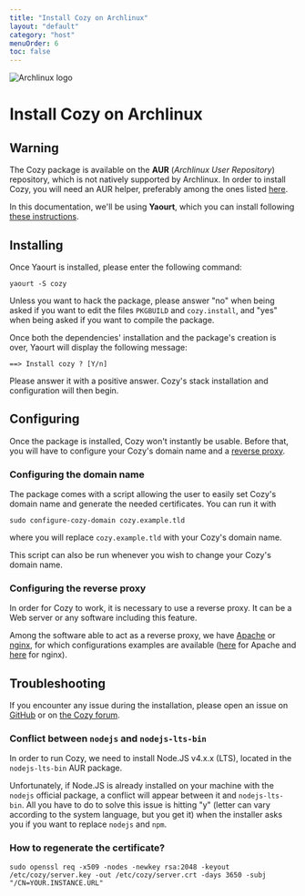 ```yaml
---
title: "Install Cozy on Archlinux"
layout: "default"
category: "host"
menuOrder: 6
toc: false
---
```



<div class="install-inner-logo">
<img alt="Archlinux logo" src="/assets/images/host/archlinux-logo.svg">
</div>

# Install Cozy on Archlinux

## Warning

The Cozy package is available on the **AUR** (*Archlinux User Repository*) repository, which is not natively supported by Archlinux. In order to install Cozy, you will need an AUR helper, preferably among the ones listed [here](https://wiki.archlinux.org/index.php/AUR_helpers).

In this documentation, we'll be using **Yaourt**, which you can install following [these instructions](https://archlinux.fr/yaourt-en).

## Installing

Once Yaourt is installed, please enter the following command:

```
yaourt -S cozy
```

Unless you want to hack the package, please answer "no" when being asked if you want to edit the files `PKGBUILD` and `cozy.install`, and "yes" when being asked if you want to compile the package.

Once both the dependencies' installation and the package's creation is over, Yaourt will display the following message:

```
==> Install cozy ? [Y/n]
```

Please answer it with a positive answer. Cozy's stack installation and configuration will then begin.

## Configuring

Once the package is installed, Cozy won't instantly be usable. Before that, you will have to configure your Cozy's domain name and a [reverse proxy](https://en.wikipedia.org/wiki/Reverse_proxy).

### Configuring the domain name

The package comes with a script allowing the user to easily set Cozy's domain name and generate the needed certificates. You can run it with

```
sudo configure-cozy-domain cozy.example.tld
```

where you will replace `cozy.example.tld` with your Cozy's domain name.

This script can also be run whenever you wish to change your Cozy's domain name.

### Configuring the reverse proxy

In order for Cozy to work, it is necessary to use a reverse proxy. It can be a Web server or any software including this feature.

Among the software able to act as a reverse proxy, we have [Apache](https://wiki.archlinux.org/index.php/Apache_HTTP_Server) or [nginx](https://wiki.archlinux.org/index.php/Nginx), for which configurations examples are available ([here](https://github.com/cozy/cozy-debian/blob/master/apache-config) for Apache and [here](https://github.com/cozy/cozy-debian/blob/master/nginx-config) for nginx).

## Troubleshooting

If you encounter any issue during the installation, please open an issue on [GitHub](https://github.com/babolivier/cozy-archlinux) or on [the Cozy forum](https://forum.cozy.io/t/cozy-on-archlinux/1342).

### Conflict between `nodejs` and `nodejs-lts-bin`

In order to run Cozy, we need to install Node.JS v4.x.x (LTS), located in the `nodejs-lts-bin` AUR package.

Unfortunately, if Node.JS is already installed on your machine with the `nodejs` official package, a conflict will appear between it and `nodejs-lts-bin`. All you have to do to solve this issue is hitting "y" (letter can vary according to the system language, but you get it) when the installer asks you if you want to replace `nodejs` and `npm`.

### How to regenerate the certificate?

    sudo openssl req -x509 -nodes -newkey rsa:2048 -keyout /etc/cozy/server.key -out /etc/cozy/server.crt -days 3650 -subj "/CN=YOUR.INSTANCE.URL"

